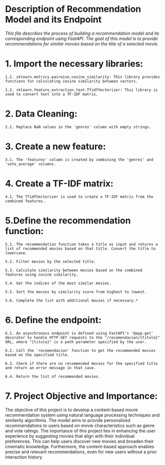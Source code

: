 # Description of Recommendation Model and its Endpoint 



*This file describes the process of building a recommendation model and its corresponding endpoint using FastAPI. 
The goal of this model is to provide recommendations for similar movies based on the title of a selected movie.*



# 1. Import the necessary libraries:
   
    1.1. sklearn.metrics.pairwise.cosine_similarity: This library provides functions for calculating cosine similarity between vectors.

    1.2. sklearn.feature_extraction.text.TfidfVectorizer: This library is used to convert text into a TF-IDF matrix.


# 2. Data Cleaning:

    2.1. Replace NaN values in the 'genres' column with empty strings.


# 3. Create a new feature:

    3.1. The 'features' column is created by combining the 'genres' and 'vote_average' columns.



# 4. Create a TF-IDF matrix:

    4.1. The TfidfVectorizer is used to create a TF-IDF matrix from the combined features.



# 5.Define the recommendation function:

    5.1. The recommendation function takes a title as input and returns a list of recommended movies based on that title. Convert the title to lowercase.

    5.2. Filter movies by the selected title.

    5.3. Calculate similarity between movies based on the combined features using cosine similarity.
    
    5.4. Get the indices of the most similar movies.
    
    5.5. Sort the movies by similarity score from highest to lowest.
    
    5.6. Complete the list with additional movies if necessary.*



# 6. Define the endpoint:

    6.1. An asynchronous endpoint is defined using FastAPI's '@app.get' decorator to handle HTTP GET requests to the "/recomendacion/{titulo}" URL, where "{titulo}" is a path parameter specified by the user.

    6.2. Call the 'recomendacion' function to get the recommended movies based on the specified title.

    6.3. Check if there are no recommended movies for the specified title and return an error message in that case.
    
    6.4. Return the list of recommended movies.



# 7. Project Objective and Importance:

The objective of this project is to develop a content-based movie recommendation system using natural language processing techniques and similarity algorithms. The model aims to provide personalized recommendations to users based on movie characteristics such as genre and vote ratings. The importance of this project lies in enhancing the user experience by suggesting movies that align with their individual preferences. This can help users discover new movies and broaden their cinematic knowledge. Furthermore, the content-based approach enables precise and relevant recommendations, even for new users without a prior interaction history.